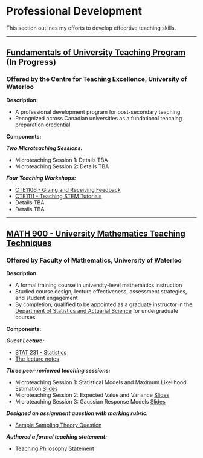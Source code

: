 # Professional Development

This section outlines my efforts to develop effecrtive teaching skills.

---

## [Fundamentals of University Teaching Program](https://uwaterloo.ca/centre-for-teaching-excellence/support-graduate-students/fundamentals-university-teaching-program) (In Progress)
### Offered by the Centre for Teaching Excellence, University of Waterloo

**Description:** 
- A professional development program for post-secondary teaching
- Recognized across Canadian universities as a fundational teaching preparation credential

**Components:**

***Two Microteaching Sessions:***
- Microteaching Session 1: Details TBA
- Microteaching Session 2: Details TBA
  
***Four Teaching Workshops:***
- [CTE1106 - Giving and Receiving Feedback](https://uwaterloo.ca/centre-for-teaching-excellence/events/giving-and-receiving-feedback-cte1106-16)
- [CTE1111 - Teaching STEM Tutorials](https://uwaterloo.ca/centre-for-teaching-excellence/events/teaching-stem-tutorials-cte1111-14)
- Details TBA
- Details TBA

---

## [MATH 900 - University Mathematics Teaching Techniques](https://uwaterloo.ca/academic-calendar/graduate-studies/catalog#/courses/Byb2Q54mth)
### Offered by Faculty of Mathematics, University of Waterloo

**Description:**
- A formal training course in university-level mathematics instruction
- Studied course design, lecture effectiveness, assessment strategies, and student engagement
- By completion, qualified to be appointed as a graduate instructor in the [Department of Statistics and Actuarial Science](https://uwaterloo.ca/statistics-and-actuarial-science/) for undergraduate courses

**Components:**

***Guest Lecture:***
- [STAT 231 - Statistics](https://uwaterloo.ca/academic-calendar/undergraduate-studies/catalog#/courses/HJHyWKEmth)
- [The lecture notes](./materials/STAT231-Guest-Lecture-Notes.pdf)

***Three peer-reviewed teaching sessions:***
- Microteaching Session 1: Statistical Models and Maximum Likelihood Estimation [Slides](./materials/Microteaching-1-MATH900.pdf)
- Microteaching Session 2: Expected Value and Variance [Slides](./materials/Microteaching-2-MATH900.pdf)
- Microteaching Session 3: Gaussian Response Models [Slides](./materials/Microteaching-3-MATH900.pdf)

***Designed an assignment question with marking rubric:***
- [Sample Sampling Theory Question](./materials/Sample-Sampling-Theory-Assignment-Question-with-Grading-Scheme.pdf)

***Authored a formal teaching statement:***
- [Teaching Philosophy Statement](philosophy.md)
  


  
